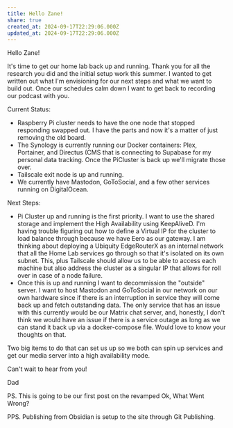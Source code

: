 ```yaml
---
title: Hello Zane!
share: true
created_at: 2024-09-17T22:29:06.000Z
updated_at: 2024-09-17T22:29:06.000Z
---
```


Hello Zane!

It's time to get our home lab back up and running. Thank you for all the research you did and the initial setup work this summer. I wanted to get written out what I'm envisioning for our next steps and what we want to build out. Once our schedules calm down I want to get back to recording our podcast with you.


Current Status:

- Raspberry Pi cluster needs to have the one node that stopped responding swapped out.  I have the parts and now it's a matter of just removing the old board.
- The Synology is currently running our Docker containers: Plex, Portainer, and Directus (CMS that is connecting to Supabase for my personal data tracking. Once the PiCluster is back up we'll migrate those over.
- Tailscale exit node is up and running.
- We currently have Mastodon, GoToSocial, and a few other services running on DigitalOcean.

Next Steps:

- Pi Cluster up and running is the first priority. I want to use the shared storage and implement the High Availability using KeepAliveD. I'm having trouble figuring out how to define a Virtual IP for the cluster to load balance through because we have Eero as our gateway. I am thinking about deploying a Ubiquity EdgeRouterX as an internal network that all the Home Lab services go through so that it's isolated on its own subnet. This, plus Tailscale should allow us to be able to access each machine but also address the cluster as a singular IP that allows for roll over in case of a node failure.
- Once this is up and running I want to decommission the "outside" server. I want to host Mastodon and GoToSocial in our network on our own hardware since if there is an interruption in service they will come back up and fetch outstanding data.  The only service that has an issue with this currently would be our Matrix chat server, and, honestly, I don't think we would have an issue if there is a service outage as long as we can stand it back up via a docker-compose file. Would love to know your thoughts on that.

Two big items to do that can set us up so we both can spin up services and get our media server into a high availability mode.

Can't wait to hear from you!

Dad

PS. This is going to be our first post on the revamped Ok, What Went Wrong?

PPS. Publishing from Obsidian is setup to the site through Git Publishing.